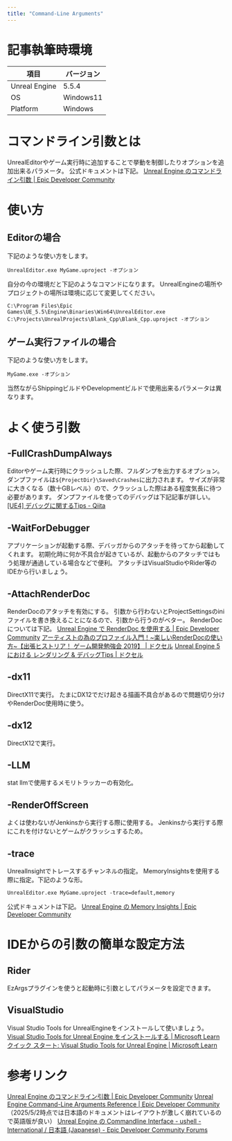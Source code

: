 ```yaml
---
title: "Command-Line Arguments"
---
```

# 記事執筆時環境
| 項目              | バージョン       |
|-------------------|------------------|
| Unreal Engine     | 5.5.4            |
| OS           | Windows11   |
| Platform | Windows |

# コマンドライン引数とは
UnrealEditorやゲーム実行時に追加することで挙動を制御したりオプションを追加出来るパラメータ。
公式ドキュメントは下記。
[Unreal Engine のコマンドライン引数 | Epic Developer Community](https://dev.epicgames.com/documentation/ja-jp/unreal-engine/command-line-arguments-in-unreal-engine)

# 使い方
## Editorの場合
下記のような使い方をします。
```
UnrealEditor.exe MyGame.uproject -オプション
```

自分の今の環境だと下記のようなコマンドになります。
UnrealEngineの場所やプロジェクトの場所は環境に応じて変更してください。
```
C:\Program Files\Epic Games\UE_5.5\Engine\Binaries\Win64\UnrealEditor.exe C:\Projects\UnrealProjects\Blank_Cpp\Blank_Cpp.uproject -オプション
```

## ゲーム実行ファイルの場合
下記のような使い方をします。
```
MyGame.exe -オプション
```
当然ながらShippingビルドやDevelopmentビルドで使用出来るパラメータは異なります。

# よく使う引数
## -FullCrashDumpAlways
Editorやゲーム実行時にクラッシュした際、フルダンプを出力するオプション。
ダンプファイルは`${ProjectDir}\Saved\Crashes`に出力されます。
サイズが非常に大きくなる（数十GBレベル）ので、クラッシュした際はある程度気長に待つ必要があります。
ダンプファイルを使ってのデバッグは下記記事が詳しい。
[\[UE4\] デバッグに関するTips - Qiita](https://qiita.com/donbutsu17/items/93dcf3c3638cd603976f)

## -WaitForDebugger
アプリケーションが起動する際、デバッガからのアタッチを待ってから起動してくれます。
初期化時に何か不具合が起きているが、起動からのアタッチではもう処理が通過している場合などで便利。
アタッチはVisualStudioやRider等のIDEから行いましょう。

## -AttachRenderDoc
RenderDocのアタッチを有効にする。
引数から行わないとProjectSettingsのiniファイルを書き換えることになるので、引数から行うのがベター。
RenderDocについては下記。
[Unreal Engine で RenderDoc を使用する | Epic Developer Community](https://dev.epicgames.com/documentation/ja-jp/unreal-engine/using-renderdoc-with-unreal-engine)
[アーティストの為のプロファイル入門！~楽しいRenderDocの使い方~【出張ヒストリア！ ゲーム開発勉強会 2019】 \| ドクセル](https://www.docswell.com/s/EpicGamesJapan/59GRJK-UE4_HistoriaCaravan19_RenderDoc)
[Unreal Engine 5 における レンダリング & デバッグTips \| ドクセル](https://www.docswell.com/s/EpicGamesJapan/5Q8Q67-2023-12-21-185240#p149)

## -dx11
DirectX11で実行。
たまにDX12でだけ起きる描画不具合があるので問題切り分けやRenderDoc使用時に使う。

## -dx12
DirectX12で実行。

## -LLM
stat llmで使用するメモリトラッカーの有効化。

## -RenderOffScreen
よくは使わないがJenkinsから実行する際に使用する。
Jenkinsから実行する際にこれを付けないとゲームがクラッシュするため。

## -trace
UnrealInsightでトレースするチャンネルの指定。
MemoryInsightsを使用する際に指定。下記のような形。
```
UnrealEditor.exe MyGame.uproject -trace=default,memory
```
公式ドキュメントは下記。
[Unreal Engine の Memory Insights | Epic Developer Community](https://dev.epicgames.com/documentation/ja-jp/unreal-engine/memory-insights-in-unreal-engine)

# IDEからの引数の簡単な設定方法
## Rider
EzArgsプラグインを使うと起動時に引数としてパラメータを設定できます。

## VisualStudio
Visual Studio Tools for UnrealEngineをインストールして使いましょう。
[Visual Studio Tools for Unreal Engine をインストールする \| Microsoft Learn](https://learn.microsoft.com/ja-jp/visualstudio/gamedev/unreal/get-started/vs-tools-unreal-install)
[クイック スタート: Visual Studio Tools for Unreal Engine \| Microsoft Learn](https://learn.microsoft.com/ja-jp/visualstudio/gamedev/unreal/get-started/vs-tools-unreal-quickstart#command-line-argument-dropdown)


# 参考リンク
[Unreal Engine のコマンドライン引数 | Epic Developer Community](https://dev.epicgames.com/documentation/ja-jp/unreal-engine/command-line-arguments-in-unreal-engine)
[Unreal Engine Command\-Line Arguments Reference | Epic Developer Community](https://dev.epicgames.com/documentation/en-us/unreal-engine/unreal-engine-command-line-arguments-reference)
（2025/5/2時点では日本語のドキュメントはレイアウトが激しく崩れているので英語版が良い）
[Unreal Engine の Commandline Interface \- ushell \- International / 日本語 \(Japanese\) \- Epic Developer Community Forums](https://forums.unrealengine.com/t/unreal-engine-commandline-interface-ushell/1993246)